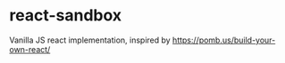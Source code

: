 # react-sandbox

Vanilla JS react implementation, inspired by
https://pomb.us/build-your-own-react/
